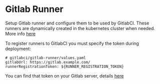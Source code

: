 # Gitlab Runner
Setup Gitlab runner and configure them to be used by GitlabCI. These runners are dynamically created in the kubernetes cluster when needed. More info [here](https://docs.gitlab.com/runner/install/kubernetes.html)

To register runners to GitlabCI you must specify the token during deployment:
```
# gitlabci/gitlab-runner/values.yaml
gitlabUrl: https://gitlab.example.com/
runnerRegistrationToken: ${RUNNER_REGISTRATION_TOKEN}
```
You can find that token on your Gitlab server, details [here](https://docs.gitlab.com/ee/ci/runners/#registering-a-shared-runner)